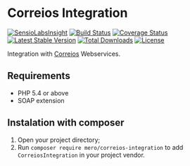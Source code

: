 Correios Integration
====================

[![SensioLabsInsight](https://insight.sensiolabs.com/projects/9fadab25-eff8-4439-b3e5-51315e18e413/mini.png)](https://insight.sensiolabs.com/projects/9fadab25-eff8-4439-b3e5-51315e18e413)
[![Build Status](https://travis-ci.org/merorafael/correios-integration.svg?branch=master)](https://travis-ci.org/merorafael/correios-integration)
[![Coverage Status](https://coveralls.io/repos/github/merorafael/correios-integration/badge.svg?branch=master)](https://coveralls.io/github/merorafael/correios-integration?branch=master)
[![Latest Stable Version](https://poser.pugx.org/mero/correios-integration/v/stable.svg)](https://packagist.org/packages/mero/correios-integration) 
[![Total Downloads](https://poser.pugx.org/mero/correios-integration/downloads.svg)](https://packagist.org/packages/mero/correios-integration) 
[![License](https://poser.pugx.org/mero/correios-integration/license.svg)](https://packagist.org/packages/mero/correios-integration)

Integration with [Correios](http://www.correios.com.br/) Webservices.

Requirements
------------

- PHP 5.4 or above
- SOAP extension

Instalation with composer
-------------------------

1. Open your project directory;
2. Run `composer require mero/correios-integration` to add `CorreiosIntegration`
 in your project vendor.
